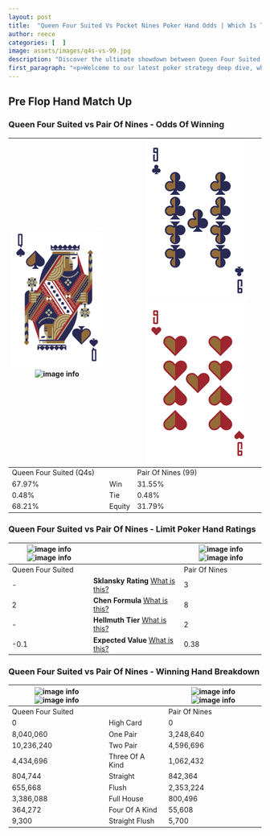 ```yaml
---
layout: post
title:  "Queen Four Suited Vs Pocket Nines Poker Hand Odds | Which Is The Better Hand In Poker? A Complete Guide"
author: reece
categories: [  ]
image: assets/images/q4s-vs-99.jpg
description: "Discover the ultimate showdown between Queen Four Suited and Pair Of Nines in poker! Uncover the odds, strategies, and scenarios where one hand triumphs over the other. Get ready to up your poker game with this thrilling analysis."
first_paragraph: "<p>Welcome to our latest poker strategy deep dive, where we're pitting two distinct hands against each other in a high-stakes showdown: Queen Four Suited vs Pair Of Nines.</p><p>In the dynamic world of poker, every decision counts, and knowing which hand holds the upper hand is key to your success at the table.</p><p>In this article, we'll dissect these two hands, explore the scenarios where one dominates the other, and equip you with the knowledge to make strategic choices that can tip the odds in your favor.</p><p>Get ready to unravel the intriguing dynamics of these poker hands and elevate your game to new heights.</p>"
---
```




[comment]: # (sp0)

## Pre Flop Hand Match Up

<div class="table hand-ratings" markdown="1"> 



### Queen Four Suited vs Pair Of Nines - Odds Of Winning


    
| ![image info](assets/images/hand1/q.png) ![image info](assets/images/hand1/4s.png) |  | ![image info](assets/images/hand2/9.png) ![image info](assets/images/hand2/9o.png) |
| -------- | -------- | -------- |
| Queen Four Suited (Q4s) |  | Pair Of Nines (99) |
| 67.97% | Win | 31.55% |
| 0.48% | Tie | 0.48% |
| 68.21% | Equity | 31.79% |




[comment]: # (sp1)



### Queen Four Suited vs Pair Of Nines - Limit Poker Hand Ratings


    
| ![image info](https://www.riverpairs.com/assets/images/hand1/q.png) ![image info](https://www.riverpairs.com/assets/images/hand1/4s.png) |  | ![image info](https://www.riverpairs.com/assets/images/hand2/9.png) ![image info](https://www.riverpairs.com/assets/images/hand2/9o.png) |
| -------- | -------- | -------- |
| Queen Four Suited |  | Pair Of Nines |
| - | **Sklansky Rating** [What is this?](/sklansky-rating-explained) | 3 |
| 2 | **Chen Formula** [What is this?](/chen-formula-explained) | 8 |
| - | **Hellmuth Tier** [What is this?](/Hellmuth-tier-explained) | 2 |
| -0.1 | **Expected Value** [What is this?](/expected-value-explained) | 0.38 |




[comment]: # (sp2)



### Queen Four Suited vs Pair Of Nines - Winning Hand Breakdown


    
| ![image info](https://www.riverpairs.com/assets/images/hand1/q.png) ![image info](https://www.riverpairs.com/assets/images/hand1/4s.png) |  | ![image info](https://www.riverpairs.com/assets/images/hand2/9.png) ![image info](https://www.riverpairs.com/assets/images/hand2/9o.png) |
| -------- | -------- | -------- |
| Queen Four Suited |  | Pair Of Nines |
| 0 | High Card | 0 |
| 8,040,060 | One Pair | 3,248,640 |
| 10,236,240 | Two Pair | 4,596,696 |
| 4,434,696 | Three Of A Kind | 1,062,432 |
| 804,744 | Straight | 842,364 |
| 655,668 | Flush | 2,353,224 |
| 3,386,088 | Full House | 800,496 |
| 364,272 | Four Of A Kind | 55,608 |
| 9,300 | Straight Flush | 5,700 |




[comment]: # (sp3)



</div>

[comment]: # (sp4)



[comment]: # (sp5)

